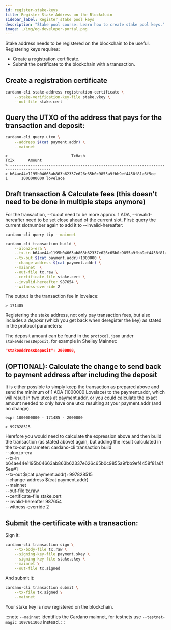 ```yaml
---
id: register-stake-keys
title: Register Stake Address on the Blockchain
sidebar_label: Register stake pool keys
description: "Stake pool course: Learn how to create stake pool keys."
image: ./img/og-developer-portal.png
---
```


Stake address needs to be registered on the blockchain to be useful. Registering keys requires:

* Create a registration certificate.
* Submit the certificate to the blockchain with a transaction.

## Create a registration certificate

```sh
cardano-cli stake-address registration-certificate \
    --stake-verification-key-file stake.vkey \
    --out-file stake.cert
```

## Query the UTXO of the address that pays for the transaction and deposit:

```sh
cardano-cli query utxo \
    --address $(cat payment.addr) \
    --mainnet
```

    >                            TxHash                                 TxIx      Amount
    > ----------------------------------------------------------------------------------------
    > b64ae44e1195b04663ab863b62337e626c65b0c9855a9fbb9ef4458f81a6f5ee     1      1000000000 lovelace


## Draft transaction & Calculate fees (this doesn't need to be done in multiple steps anymore)

For the transaction, --tx.out need to be more approx. 1 ADA, --invalid-hereafter need to be set close ahead of the current slot. 
First: query the current slotnumber again to add it to --invalid-hereafter: 
```sh
cardano-cli query tip --mainnet
```

```sh
cardano-cli transaction build \
    --alonzo-era \
    --tx-in b64ae44e1195b04663ab863b62337e626c65b0c9855a9fbb9ef4458f81a6f5ee#1 \
    --tx-out $(cat payment.addr)+1000000 \
    --change-address $(cat payment.addr) \
    --mainnet  \
    --out-file tx.raw \
    --certificate-file stake.cert \
    --invalid-hereafter 987654 \
    --witness-override 2
```
The output is the transaction fee in lovelace:

    > 171485

Registering the stake address, not only pay transaction fees, but also includes a _deposit_ (which you get back when deregister the key) as stated in the protocol parameters:

The deposit amount can be found in the `protocol.json` under `stakeAddressDeposit`, for example in Shelley Mainnet:

```json
"stakeAddressDeposit": 2000000,
```
## (OPTIONAL): Calculate the change to send back to payment address after including the deposit

It is either possible to simply keep the transaction as prepared above and send the minimum of 1 ADA (1000000 Lovelace) to the payment.addr, which will result in two utxos at payment.addr, or you could calculate the exact amount needed to only have one utxo resulting at your payment.addr (and no change). 

    expr 1000000000 - 171485 - 2000000

    > 997828515

Herefore you would need to calculate the expression above and then build the transaction (as stated above) again, but adding the result calculated in the tx-out parameter: 
cardano-cli transaction build \
    --alonzo-era \
    --tx-in b64ae44e1195b04663ab863b62337e626c65b0c9855a9fbb9ef4458f81a6f5ee#1 \
    --tx-out $(cat payment.addr)+997828515 \
    --change-address $(cat payment.addr) \
    --mainnet  \
    --out-file tx.raw \
    --certificate-file stake.cert \
    --invalid-hereafter 987654 \
    --witness-override 2

## Submit the certificate with a transaction:

Sign it:

```sh
cardano-cli transaction sign \
    --tx-body-file tx.raw \
    --signing-key-file payment.skey \
    --signing-key-file stake.skey \
    --mainnet \
    --out-file tx.signed
```

And submit it:

```sh
cardano-cli transaction submit \
    --tx-file tx.signed \
    --mainnet
```

Your stake key is now registered on the blockchain.

:::note
`--mainnet` identifies the Cardano mainnet, for testnets use `--testnet-magic 1097911063` instead.
:::
